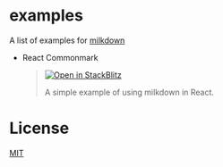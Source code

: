 # examples

A list of examples for [milkdown](https://milkdown.dev)

- React Commonmark

  > [![Open in StackBlitz](https://developer.stackblitz.com/img/open_in_stackblitz.svg)](https://stackblitz.com/github/Milkdown/examples/tree/main/react-commonmark)
  >
  > A simple example of using milkdown in React.

# License

[MIT](/LICENSE)
